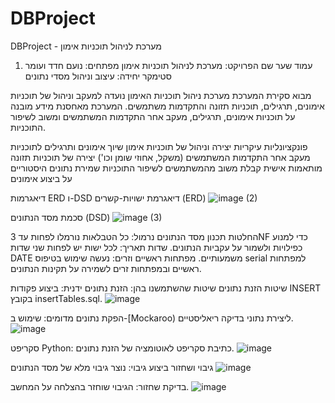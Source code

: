 # DBProject
DBProject - מערכת לניהול תוכניות אימון
1. עמוד שער
שם הפרויקט: מערכת לניהול תוכניות אימון
מפתחים: נועם חדד ועומר סטימקר
יחידה: עיצוב וניהול מסדי נתונים

מבוא
סקירת המערכת
מערכת ניהול תוכניות האימון נועדה למעקב וניהול של תוכניות אימונים, תרגילים, תוכניות תזונה והתקדמות משתמשים. המערכת מאחסנת מידע מובנה על תוכניות אימונים, תרגילים, מעקב אחר התקדמות המשתמשים ומשוב לשיפור התוכניות.

פונקציונליות עיקריות
יצירה וניהול של תוכניות אימון
שיוך אימונים ותרגילים לתוכניות
מעקב אחר התקדמות המשתמשים (משקל, אחוזי שומן וכו')
יצירה של תוכניות תזונה מותאמות אישית
קבלת משוב מהמשתמשים לשיפור התוכניות
שמירת נתונים היסטוריים על ביצוע אימונים

דיאגרמות ERD ו-DSD
דיאגרמת ישויות-קשרים (ERD)
![image (2)](https://github.com/user-attachments/assets/7ff037f2-947d-4840-8ff7-2902e2f0e55e)

סכמת מסד הנתונים (DSD)
![image (3)](https://github.com/user-attachments/assets/3b1e487c-00e7-4151-844b-8f9d1dcb19e7)

החלטות תכנון מסד הנתונים
נרמול: כל הטבלאות נורמלו לפחות עד 3NF כדי למנוע כפילויות ולשמור על עקביות הנתונים.
שדות תאריך: לכל ישות יש לפחות שני שדות DATE משמעותיים.
מפתחות ראשיים וזרים: נעשה שימוש בטיפוס serial למפתחות ראשיים ובמפתחות זרים לשמירה על תקינות הנתונים.


שיטות הזנת נתונים
שיטות שהשתמשנו בהן:
הזנת נתונים ידנית: ביצוע פקודות INSERT בקובץ insertTables.sql.
![image](https://github.com/user-attachments/assets/491b8667-381d-4360-a0e2-f8cb805249de)

הפקת נתונים מדומים: שימוש ב-[Mockaroo) ליצירת נתוני בדיקה ריאליסטיים.
![image](https://github.com/user-attachments/assets/245d7da0-e3ff-414d-af64-3f5332720f9c)

סקריפט Python: כתיבת סקריפט לאוטומציה של הזנת נתונים.
![image](https://github.com/user-attachments/assets/7c3da355-0374-476e-a6fe-3a78cb8a9d61)

גיבוי ושחזור
ביצוע גיבוי: נוצר גיבוי מלא של מסד הנתונים 
![image](https://github.com/user-attachments/assets/648f209d-62cb-4fed-9348-41addf9aec26)

בדיקת שחזור: הגיבוי שוחזר בהצלחה על המחשב.
![image](https://github.com/user-attachments/assets/eec6ef44-a439-4762-a29d-dc41a2a1a047)
